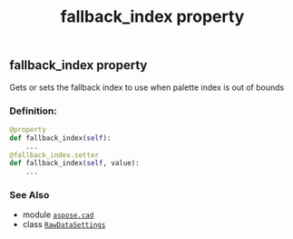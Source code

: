 ﻿---
title: fallback_index property
second_title: Aspose.CAD for Python via .NET API References
description: 
type: docs
weight: 60
url: /aspose.cad/rawdatasettings/fallback_index/
is_root: false
---

## fallback_index property


Gets or sets the fallback index to use when palette index is out of bounds
### Definition:
```python
@property
def fallback_index(self):
    ...
@fallback_index.setter
def fallback_index(self, value):
    ...
```

### See Also
* module [`aspose.cad`](../../)
* class [`RawDataSettings`](/cad/python-net/aspose.cad/rawdatasettings)
